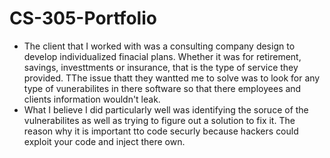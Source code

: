 # CS-305-Portfolio

- The client that I worked with was a consulting company design to develop individualized finacial plans. Whether it was for retirement, savings, investtments or insurance, that is the type of service they provided. TThe issue thatt they wantted me to solve was to look for any type of vunerabilites in there software so that there employees and clients information wouldn't leak.
- What I believe I did particularly well was identifying the soruce of the vulnerabilites as well as trying to figure out a solution to fix it. The reason why it is important tto code securly because hackers could exploit your code and inject there own.

